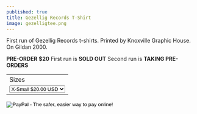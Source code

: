```yaml
---
published: true
title: Gezellig Records T-Shirt
image: gezelligtee.png
---
```

First run of Gezellig Records t-shirts. Printed by Knoxville Graphic House. On Gildan 2000.

**PRE-ORDER**
**$20**
First run is **SOLD OUT**
Second run is **TAKING PRE-ORDERS**

<form action="https://www.paypal.com/cgi-bin/webscr" method="post" target="_top">
<input type="hidden" name="cmd" value="_s-xclick">
<input type="hidden" name="hosted_button_id" value="EQYQNB7DRDGK8">
<table>
<tr><td><input type="hidden" name="on0" value="Sizes">Sizes</td></tr><tr><td><select name="os0">
	<option value="X-Small">X-Small $20.00 USD</option>
	<option value="Small">Small $20.00 USD</option>
	<option value="Medium">Medium $20.00 USD</option>
	<option value="Large">Large $20.00 USD</option>
	<option value="X-Large">X-Large $20.00 USD</option>
</select> </td></tr>
</table>
<input type="hidden" name="currency_code" value="USD">
<input type="image" src="https://www.paypalobjects.com/en_US/i/btn/btn_buynow_LG.gif" border="0" name="submit" alt="PayPal - The safer, easier way to pay online!">
<img alt="" border="0" src="https://www.paypalobjects.com/en_US/i/scr/pixel.gif" width="1" height="1">
</form>
